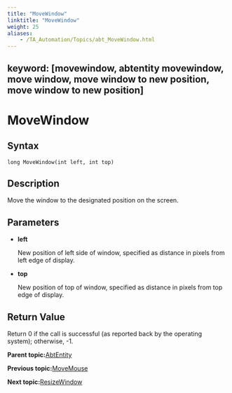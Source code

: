 ```yaml
--- 
title: "MoveWindow"
linktitle: "MoveWindow"
weight: 25
aliases: 
    - /TA_Automation/Topics/abt_MoveWindow.html
---
```

keyword: [movewindow, abtentity movewindow, move window, move window to new position, move window to new position]
---

# MoveWindow

## Syntax

`long MoveWindow(int left, int top)`

## Description

Move the window to the designated position on the screen.

## Parameters

-   **left**

    New position of left side of window, specified as distance in pixels from left edge of display.

-   **top**

    New position of top of window, specified as distance in pixels from top edge of display.


## Return Value

Return 0 if the call is successful \(as reported back by the operating system\); otherwise, -1.

**Parent topic:**[AbtEntity](/TA_Automation/Topics/abt_AbtEntity.html)

**Previous topic:**[MoveMouse](/TA_Automation/Topics/abt_MoveMouse.html)

**Next topic:**[ResizeWindow](/TA_Automation/Topics/abt_ResizeWindow.html)

